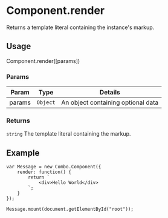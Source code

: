 # Component.render

Returns a template literal containing the instance's markup.

## Usage

Component.render([params])

### Params

| Param           | Type          | Details                            |
| --------------- | ------------- | ---------------------------------- |
| params          | `Object`      | An object containing optional data |

### Returns

`string` The template literal containing the markup.

## Example

	var Message = new Combo.Component({
		render: function() {
			return `
				<div>Hello World</div>
			`;
		}
	});

	Message.mount(document.getElementById("root"));


